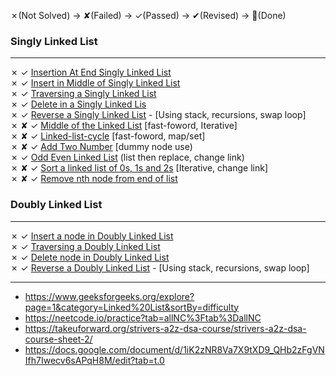✗(Not Solved) -> ✘(Failed) -> ✓(Passed)  -> ✔(Revised) -> 💯(Done) 

### Singly Linked List
---
✗ ✓ [Insertion At End Singly Linked List](https://www.geeksforgeeks.org/problems/linked-list-insertion-1587115620/1)  
✗ ✓ [Insert in Middle of Singly Linked List](https://www.geeksforgeeks.org/problems/insert-in-middle-of-linked-list/1)    
✗ ✓ [Traversing a Singly Linked List](https://www.geeksforgeeks.org/problems/print-linked-list-elements/1)   
✗ ✓ [Delete in a Singly Linked Lis](https://www.geeksforgeeks.org/problems/delete-a-node-in-single-linked-list/1)   
✗ ✓ [Reverse a Singly Linked List](https://leetcode.com/problems/reverse-linked-list/description/) - [Using stack, recursions, swap loop]      
✗ ✘ ✓ [Middle of the Linked List](https://leetcode.com/problems/middle-of-the-linked-list/)  [fast-foword, Iterative]   
✗ ✘ ✓ [Linked-list-cycle](https://leetcode.com/problems/linked-list-cycle/) [fast-foword, map/set]   
✗ ✘ ✓ [Add Two Number](https://leetcode.com/problems/add-two-numbers) [dummy node use)   
✗ ✓ [Odd Even Linked List](https://leetcode.com/problems/odd-even-linked-list/)  (list then replace, change link)    
✗ ✘ ✓ [Sort a linked list of 0s, 1s and 2s](https://www.geeksforgeeks.org/problems/given-a-linked-list-of-0s-1s-and-2s-sort-it/1) [Iterative, change link]   
✗ ✘ ✓ [Remove nth node from end of list](https://leetcode.com/problems/remove-nth-node-from-end-of-list/)

### Doubly Linked List
---
✗ ✓ [Insert a node in Doubly Linked List](https://www.geeksforgeeks.org/problems/insert-a-node-in-doubly-linked-list/1)     
✗ ✓ [Traversing a Doubly Linked List](https://www.geeksforgeeks.org/problems/display-doubly-linked-list--154650/1)   
✗ ✓ [Delete node in Doubly Linked List](https://www.geeksforgeeks.org/problems/delete-node-in-doubly-linked-list/1)   
✗ ✓ [Reverse a Doubly Linked List](https://www.geeksforgeeks.org/problems/reverse-a-doubly-linked-list/1) - [Using stack, recursions, swap loop]      

---

- https://www.geeksforgeeks.org/explore?page=1&category=Linked%20List&sortBy=difficulty
- https://neetcode.io/practice?tab=allNC%3Ftab%3DallNC
- https://takeuforward.org/strivers-a2z-dsa-course/strivers-a2z-dsa-course-sheet-2/
- https://docs.google.com/document/d/1iK2zNR8Va7X9tXD9_QHb2zFgVNIfh7Iwecv6sAPqH8M/edit?tab=t.0
